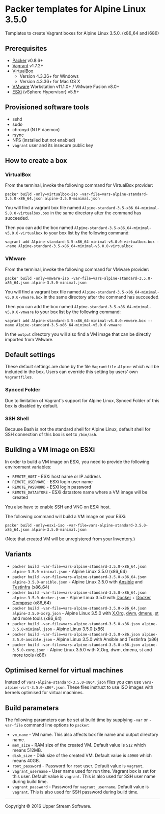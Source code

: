 # Packer templates for Alpine Linux 3.5.0

Templates to create Vagrant boxes for Alpine Linux 3.5.0. (x86_64 and i686)

## Prerequisites

* [Packer] v0.8.6+
* [Vagrant] v1.7.2+
* [VirtualBox]
	* Version 4.3.36+ for Windows
	* Version 4.3.36+ for Mac OS X
* [VMware] Workstation v11.1.0+ / VMware Fusion v8.0+
* [ESXi] (vSphere Hypervisor) v5.5+

[ESXi]: http://www.vmware.com/products/vsphere-hypervisor
        "Free VMware vSphere Hypervisor, Free Virtualization (ESXi)"
[Packer]: https://www.packer.io/ "Packer by HashiCorp"
[Vagrant]: https://www.vagrantup.com/ "Vagrant"
[VirtualBox]: https://www.virtualbox.org/ "Oracle VM VirtualBox"
[VMware]: http://www.vmware.com/ "VMware Virtualization for Desktop &amp; Server, Application, Public &amp; Hybrid Clouds"

## Provisioned software tools

* sshd
* sudo
* chronyd (NTP daemon)
* rsync
* NFS (installed but not enabled)
* `vagrant` user and its insecure public key

## How to create a box

### VirtualBox

From the terminal, invoke the following command for VirtualBox provider:

	packer build -only=virtualbox-iso -var-file=vars-alpine-standard-3.5.0-x86_64.json alpine-3.5.0-minimal.json

You will find a vagrant box file named `Alpine-standard-3.5-x86_64-minimal-5.0.0-virtualbox.box`
in the same directory after the command has succeeded.

Then you can add the box named `Alpine-standard-3.5-x86_64-minimal-v5.0.0-virtualbox` to your box list
by the following command:

	vagrant add Alpine-standard-3.5-x86_64-minimal-v5.0.0-virtualbox.box --name Alpine-standard-3.5-x86_64-minimal-v5.0.0-virtualbox
### VMware

From the terminal, invoke the following command for VMware provider:

	packer build -only=vmware-iso -var-file=vars-alpine-standard-3.5.0-x86_64.json alpine-3.5.0-minimal.json

You will find a vagrant box file named `Alpine-standard-3.5-x86_64-minimal-v5.0.0-vmware.box`
in the same directory after the command has succeeded.

Then you can add the box named `Alpine-standard-3.5-x86_64-minimal-v5.0.0-vmware` to your box list
by the following command:

	vagrant add Alpine-standard-3.5-x86_64-minimal-v5.0.0-vmware.box --name Alpine-standard-3.5-x86_64-minimal-v5.0.0-vmware

In the `output` directory you will also find a VM image that can be directly imported from VMware.

## Default settings

These default settings are done by the file `Vagrantfile.Alpine` which will be included in the box.
Users can override this setting by users' own `Vagrantfile`s.

### Synced Folder

Due to limitation of Vagrant's support for Alpine Linux, Synced Folder of this box is disabled by default.

### SSH Shell

Because Bash is not the standard shell for Alpine Linux, default shell for SSH connection of this box
is set to `/bin/ash`.

## Building a VM image on ESXi

In order to build a VM image on ESXi, you need to provide the following environment variables:

* `REMOTE_HOST` - ESXi host name or IP address
* `REMOTE_USERNAME` - ESXi login user name
* `REMOTE_PASSWORD` - ESXi login password
* `REMOTE_DATASTORE` - ESXi datastore name where a VM image will be created

You also have to enable SSH and VNC on ESXi host.

The following command will build a VM image on your ESXi:

    packer build -only=esxi-iso -var-file=vars-alpine-standard-3.5.0-x86_64.json alpine-3.5.0-minimal.json

(Note that created VM will be unregistered from your Inventory.)

## Variants

* `packer build -var-file=vars-alpine-standard-3.5.0-x86_64.json alpine-3.5.0-minimal.json` - Alpine Linux 3.5.0 (x86_64)
* `packer build -var-file=vars-alpine-standard-3.5.0-x86_64.json alpine-3.5.0-ansible.json` - Alpine Linux 3.5.0 with [Ansible] and [Testinfra] (x86_64)
* `packer build -var-file=vars-alpine-standard-3.5.0-x86_64.json alpine-3.5.0-docker.json` - Alpine Linux 3.5.0 with [Docker] + [Docker Compose] (x86_64)
* `packer build -var-file=vars-alpine-standard-3.5.0-x86_64.json alpine-3.5.0-xorg.json` - Alpine Linux 3.5.0 with [X.Org], [dwm], [dmenu], [st] and more tools (x86_64)
* `packer build -var-file=vars-alpine-standard-3.5.0-x86.json alpine-3.5.0-minimal.json` - Alpine Linux 3.5.0 (x86)
* `packer build -var-file=vars-alpine-standard-3.5.0-x86.json alpine-3.5.0-ansible.json` - Alpine Linux 3.5.0 with Ansible and Testinfra (x86)
* `packer build -var-file=vars-alpine-standard-3.5.0-x86.json alpine-3.5.0-xorg.json` - Alpine Linux 3.5.0 with X.Org, dwm, dmenu, st and more tools (x86)

[Ansible]: https://www.ansible.com/ "Ansible is Simple IT Automation"
[dmenu]: http://tools.suckless.org/dmenu/ "dmenu | suckless.org tools"
[Docker]: https://www.docker.com/ "Docker - Build, Ship and Run Any App, Anywhere"
[Docker Compose]: https://docs.docker.com/compose/ "Docker Compose - Docker Documentation"
[dwm]: http://dwm.suckless.org/ "suckless.org dwm - dynamic window manager"
[st]: http://st.suckless.org/ "suckless.org st - simple terminal"
[Testinfra]: https://testinfra.readthedocs.io/en/latest/ "Testinfra test your infrastructure &mdash; testinfra 1.4.5 documentation"
[X.Org]: https://www.x.org/wiki/ "X.Org"

## Optimised kernel for virtual machines

Instead of `vars-alpine-standard-3.5.0-x86*.json` files you can use `vars-alpine-virt-3.5.0-x86*.json`.
These files instruct to use ISO images with kernels optimised for virtual machines.

## Build parameters

The following parameters can be set at build time by supplying `-var` or `-var-file` command line options to `packer`:

* `vm_name` - VM name.  This also affects box file name and output directory name.
* `mem_size` - RAM size of the created VM.  Default value is `512` which means 512MB.
* `disk_size` - Disk size of the created VM.  Default value is `40960` which means 40GB.
* `root_password` - Password for `root` user.  Default value is `vagrant`.
* `vagrant_username` - User name used for run time.  Vagrant box is set for this user.  Default value is `vagrant`.
  This is also used for SSH user name during build time.
* `vagrant_password` - Password for `vagrant_username`.  Default value is `vagrant`.
  This is also used for SSH password during build time.

- - -

Copyright &copy; 2016 Upper Stream Software.
